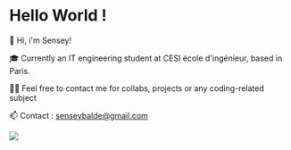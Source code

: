 # Hello World !
<div>
  <p>👋 Hi, i'm Sensey!</p>
  <p>🎓 Currently an IT engineering student at CESI école d'ingénieur, based in Paris.</p>
  <p>👨‍💻 Feel free to contact me for collabs, projects or any coding-related subject</p>
  <p>📫 Contact : <a href="mailto:senseybalde@gmail.com"> senseybalde@gmail.com </a> </p>
</div>

<picture>
  <source
    srcset="https://github-readme-stats.vercel.app/api?username=sorooty&show_icons=true&theme=dark"
    media="(prefers-color-scheme: dark)"
  />
  <source
    srcset="https://github-readme-stats.vercel.app/api?username=sorooty&show_icons=true"
    media="(prefers-color-scheme: light), (prefers-color-scheme: light)"
  />
  <img src="https://github-readme-stats.vercel.app/api?username=sorootya&show_icons=true" />
</picture>
